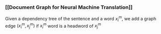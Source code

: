 ### [[Document Graph for Neural Machine Translation]]
Given a dependency tree of the sentence and a word $x_i^m$, we add a graph edge $(x_i^m,x_j^m)$ if $x_i^m$ word is a headword of $x_j^m$